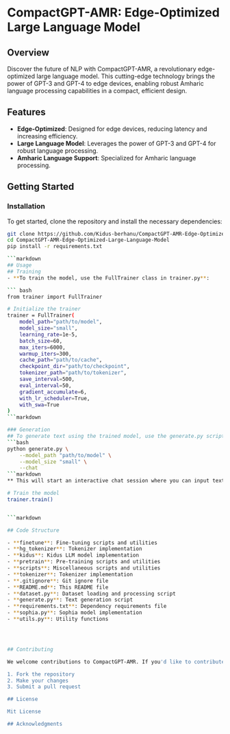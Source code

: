 # CompactGPT-AMR: Edge-Optimized Large Language Model

## Overview

Discover the future of NLP with CompactGPT-AMR, a revolutionary edge-optimized large language model. This cutting-edge technology brings the power of GPT-3 and GPT-4 to edge devices, enabling robust Amharic language processing capabilities in a compact, efficient design.

## Features

- **Edge-Optimized**: Designed for edge devices, reducing latency and increasing efficiency.
- **Large Language Model**: Leverages the power of GPT-3 and GPT-4 for robust language processing.
- **Amharic Language Support**: Specialized for Amharic language processing.

## Getting Started

### Installation

To get started, clone the repository and install the necessary dependencies:

```bash
git clone https://github.com/Kidus-berhanu/CompactGPT-AMR-Edge-Optimized-Large-Language-Model.git
cd CompactGPT-AMR-Edge-Optimized-Large-Language-Model
pip install -r requirements.txt

```markdown
## Usage
## Training
- **To train the model, use the FullTrainer class in trainer.py**:

``` bash
from trainer import FullTrainer

# Initialize the trainer
trainer = FullTrainer(
    model_path="path/to/model",
    model_size="small",
    learning_rate=1e-5,
    batch_size=60,
    max_iters=6000,
    warmup_iters=300,
    cache_path="path/to/cache",
    checkpoint_dir="path/to/checkpoint",
    tokenizer_path="path/to/tokenizer",
    save_interval=500,
    eval_interval=50,
    gradient_accumulate=6,
    with_lr_scheduler=True,
    with_swa=True
)
```markdown

### Generation
## To generate text using the trained model, use the generate.py script:
```bash
python generate.py \
    --model_path "path/to/model" \
    --model_size "small" \
    --chat
```markdown
** This will start an interactive chat session where you can input text and the model will generate responses.**

# Train the model
trainer.train()


```markdown

## Code Structure

- **finetune**: Fine-tuning scripts and utilities
- **hg_tokenizer**: Tokenizer implementation
- **kidus**: Kidus LLM model implementation
- **pretrain**: Pre-training scripts and utilities
- **scripts**: Miscellaneous scripts and utilities
- **tokenizer**: Tokenizer implementation
- **.gitignore**: Git ignore file
- **README.md**: This README file
- **dataset.py**: Dataset loading and processing script
- **generate.py**: Text generation script
- **requirements.txt**: Dependency requirements file
- **sophia.py**: Sophia model implementation
- **utils.py**: Utility functions




## Contributing

We welcome contributions to CompactGPT-AMR. If you'd like to contribute, please:

1. Fork the repository
2. Make your changes
3. Submit a pull request

## License

Mit License 

## Acknowledgments



